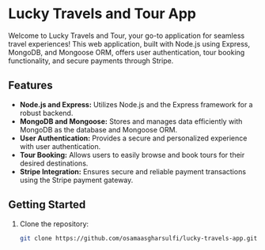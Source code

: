 # Lucky Travels and Tour App

Welcome to Lucky Travels and Tour, your go-to application for seamless travel experiences! This web application, built with Node.js using Express, MongoDB, and Mongoose ORM, offers user authentication, tour booking functionality, and secure payments through Stripe.

## Features

- **Node.js and Express:** Utilizes Node.js and the Express framework for a robust backend.
- **MongoDB and Mongoose:** Stores and manages data efficiently with MongoDB as the database and Mongoose ORM.
- **User Authentication:** Provides a secure and personalized experience with user authentication.
- **Tour Booking:** Allows users to easily browse and book tours for their desired destinations.
- **Stripe Integration:** Ensures secure and reliable payment transactions using the Stripe payment gateway.

## Getting Started

1. Clone the repository:

   ```bash
   git clone https://github.com/osamaasgharsulfi/lucky-travels-app.git
